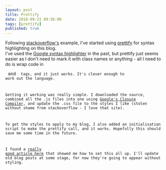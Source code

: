 ```yaml
---
layout: post
title: Prettify
date: 2010-09-21 09:56:00
tags: [prettify]
published: true
---
```


Following [stackoverflow's](http://stackoverflow.com/) example, I've started using [prettify](http://code.google.com/p/google-code-prettify/) for syntax highlighting on this blog.  
I've used the [Google syntax highlighter](http://code.google.com/p/syntaxhighlighter/) in the past, but prettify just seems easier as I don't need to mark it with class names or anything - all I need to do is wrap code in <pre> and <code> tags, and it just works.  It's clever enough to work out the language.

Getting it working was really simple.  I downloaded the source, combined all the .js files into one using [Google's Closure Compiler](http://closure-compiler.appspot.com/home), and update the .css file to the styles I like (stolen without shame from stackoverflow - I love that site).

To get the styles to apply to my blog, I also added an initialisation script to make the prettify call, and it works.  Hopefully this should save me some time in the future.

I found a [really good article here](http://www.codingthewheel.com/archives/syntax-highlighting-stackoverflow-google-prettify) that showed me how to set this all up.  I'll update old blog posts at some stage, for now they're going to appear without styling.